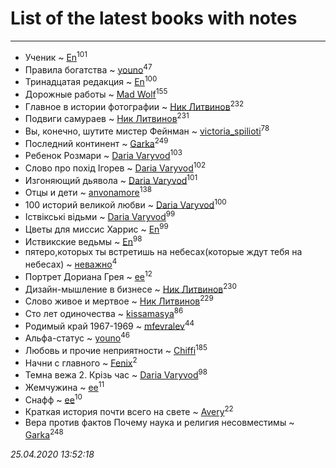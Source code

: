 # List of the latest books with notes
---

* Ученик ~ [En](users/333/333646551-vkontakte)<sup>101</sup>
* Правила богатства ~ [youno](users/302/302928912-vkontakte)<sup>47</sup>
* Тринадцатая редакция ~ [En](users/333/333646551-vkontakte)<sup>100</sup>
* Дорожные работы ~ [Mad Wolf](users/947/94738840-vkontakte)<sup>155</sup>
* Главное в истории фотографии ~ [Ник Литвинов](users/241/241974816-vkontakte)<sup>232</sup>
* Подвиги самураев ~ [Ник Литвинов](users/241/241974816-vkontakte)<sup>231</sup>
* Вы, конечно, шутите мистер Фейнман ~ [victoria_spilioti](users/219/219259003-vkontakte)<sup>78</sup>
* Последний континент ~ [Garka](users/115/115753719718250012620-google)<sup>249</sup>
* Ребенок Розмари ~ [Daria Varyvod](users/829/829893410524253-facebook)<sup>103</sup>
* Слово про похід Ігорев ~ [Daria Varyvod](users/829/829893410524253-facebook)<sup>102</sup>
* Изгоняющий дьявола ~ [Daria Varyvod](users/829/829893410524253-facebook)<sup>101</sup>
* Отцы и дети ~ [anvonamore](users/595/5957175-vkontakte)<sup>138</sup>
* 100 историй великой любви ~ [Daria Varyvod](users/829/829893410524253-facebook)<sup>100</sup>
* Іствікські відьми ~ [Daria Varyvod](users/829/829893410524253-facebook)<sup>99</sup>
* Цветы для миссис Харрис ~ [En](users/333/333646551-vkontakte)<sup>99</sup>
* Иствикские ведьмы ~ [En](users/333/333646551-vkontakte)<sup>98</sup>
* пятеро,которых ты встретишь на небесах(которые ждут тебя на небесах) ~ [неважно](users/145/145522558-vkontakte)<sup>4</sup>
* Портрет Дориана Грея ~ [ee](users/219/2195256973544755662-mailru)<sup>12</sup>
* Дизайн-мышление в бизнесе ~ [Ник Литвинов](users/241/241974816-vkontakte)<sup>230</sup>
* Слово живое и мертвое ~ [Ник Литвинов](users/241/241974816-vkontakte)<sup>229</sup>
* Сто лет одиночества ~ [kissamasya](users/684/68439978-vkontakte)<sup>86</sup>
* Родимый край 1967-1969 ~ [mfevralev](users/140/140966150-vkontakte)<sup>44</sup>
* Альфа-статус ~ [youno](users/302/302928912-vkontakte)<sup>46</sup>
* Любовь и прочие неприятности ~ [Chiffi](users/105/105831994080785626680-google)<sup>185</sup>
* Начни с главного ~ [Fenix](users/111/111367585493471720963-google)<sup>2</sup>
* Темна вежа 2. Крізь час ~ [Daria Varyvod](users/829/829893410524253-facebook)<sup>98</sup>
* Жемчужина ~ [ee](users/219/2195256973544755662-mailru)<sup>11</sup>
* Снафф ~ [ee](users/219/2195256973544755662-mailru)<sup>10</sup>
* Краткая история почти всего на свете ~ [Avery](users/567/56734832-yandex)<sup>22</sup>
* Вера против фактов Почему наука и религия несовместимы ~ [Garka](users/115/115753719718250012620-google)<sup>248</sup>


_25.04.2020 13:52:18_
